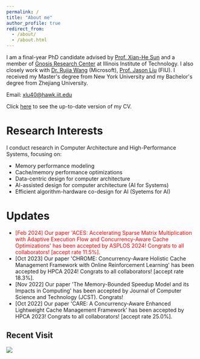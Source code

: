 ```yaml
---
permalink: /
title: "About me"
author_profile: true
redirect_from: 
  - /about/
  - /about.html
---
```


I am a final-year PhD candidate advised by [Prof. Xian-He Sun](http://www.cs.iit.edu/~scs/sun/biography.html) and a member of [Gnosis Research Center](https://grc.iit.edu/) at Illinois Institute of Technology. I also closely work with [Dr. Rujia Wang](https://rujiawang.github.io/) (Microsoft), [Prof. Jason Liu](https://www.cis.fiu.edu/faculty-staff/liu-jason/) (FIU).  I received my Master's degree from New York University and my Bachelor's degree from Zhejiang University.

Email: xlu40@hawk.iit.edu

Click [here](../pages/cv) to see the up-to-date version of my CV.

Research Interests
======
I conduct research in Computer Architecture and High-Performance Systems, focusing on:
- Memory performance modeling
- Cache/memory performance optimizations
- Data-centric design for computer architecture
- AI-assisted design for computer architecture (AI for Systems)
- Efficient algorithm-hardware co-design for AI (Syetems for AI)

Updates
======
- <span style="color:red;">[Feb 2024] Our paper 'ACES: Accelerating Sparse Matrix Multiplication with Adaptive Execution Flow and Concurrency-Aware Cache Optimizations' has been accepted by ASPLOS 2024! Congrats to all collaborators! [accept rate 11.5%].</span>
- [Oct 2023] Our paper 'CHROME: Concurrency-Aware Holistic Cache Management Framework with Online Reinforcement Learning' has been accepted by HPCA 2024! Congrats to all collaborators! [accept rate 18.3%].
- [Nov 2022] Our paper 'The Memory-Bounded Speedup Model and its Impacts in Computing' has been accepted by Journal of Computer Science and Technology (JCST). Congrats!
- [Oct 2022] Our paper 'CARE: A Concurrency-Aware Enhanced Lightweight Cache Management Framework' has been accepted by HPCA 2023! Congrats to all collaborators! [accept rate 25.0%].

## Recent Visit

<a href="https://clustrmaps.com/site/1byqg"  title="Visit tracker"><img src="//www.clustrmaps.com/map_v2.png?d=bsYxMGsaNlwJCwQ8pgkgt0Arixg1DL3me1GDZRUAgL8&cl=ffffff" /></a>
  
